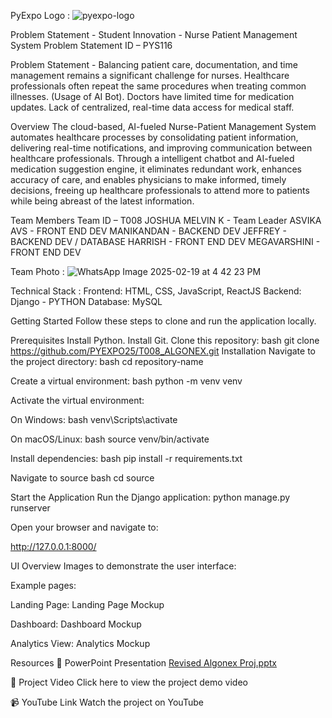 PyExpo Logo : 
![pyexpo-logo](https://github.com/user-attachments/assets/0bdfb7f4-1ac0-43b2-ab82-d321db082339)



Problem Statement - Student Innovation - Nurse Patient Management System
Problem Statement ID – PYS116

Problem Statement - Balancing patient care, documentation, and time management remains a significant challenge for nurses. Healthcare professionals often repeat the same procedures when treating common illnesses. (Usage of AI Bot). Doctors have limited time for medication updates. Lack of centralized, real-time data access for medical staff.

Overview
The cloud-based, AI-fueled Nurse-Patient Management System automates healthcare processes by consolidating patient information, delivering real-time notifications, and improving communication between healthcare professionals. Through a intelligent chatbot and AI-fueled medication suggestion engine, it eliminates redundant work, enhances accuracy of care, and enables physicians to make informed, timely decisions, freeing up healthcare professionals to attend more to patients while being abreast of the latest information.

Team Members
Team ID – T008
JOSHUA MELVIN K - Team Leader
ASVIKA AVS - FRONT END DEV
MANIKANDAN - BACKEND DEV
JEFFREY - BACKEND DEV / DATABASE
HARRISH - FRONT END DEV
MEGAVARSHINI - FRONT END DEV

Team Photo :
![WhatsApp Image 2025-02-19 at 4 42 23 PM](https://github.com/user-attachments/assets/ae61b671-6da0-484a-b490-7d9c273c5628)

Technical Stack : 
Frontend: HTML, CSS, JavaScript, ReactJS
Backend: Django - PYTHON
Database: MySQL

Getting Started
Follow these steps to clone and run the application locally.

Prerequisites
Install Python.
Install Git.
Clone this repository: bash git clone https://github.com/PYEXPO25/T008_ALGONEX.git
Installation
Navigate to the project directory: bash cd repository-name

Create a virtual environment: bash python -m venv venv

Activate the virtual environment:

On Windows: bash venv\Scripts\activate

On macOS/Linux: bash source venv/bin/activate

Install dependencies: bash pip install -r requirements.txt

Navigate to source bash cd source

Start the Application
Run the Django application: python manage.py runserver

Open your browser and navigate to:

http://127.0.0.1:8000/

UI Overview
Images to demonstrate the user interface:

Example pages:

Landing Page: Landing Page Mockup

Dashboard: Dashboard Mockup

Analytics View: Analytics Mockup

Resources
📄 PowerPoint Presentation
[Revised Algonex Proj.pptx](https://github.com/user-attachments/files/18880734/Revised.Algonex.Proj.pptx)

🎥 Project Video
Click here to view the project demo video

📹 YouTube Link
Watch the project on YouTube
